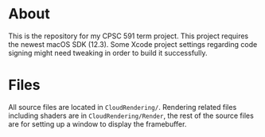 # About
This is the repository for my CPSC 591 term project. This project requires the newest macOS SDK (12.3). Some Xcode project settings regarding code signing
might need tweaking in order to build it successfully.

# Files
All source files are located in `CloudRendering/`. Rendering related files including shaders are in `CloudRendering/Render`, the rest of the source files
are for setting up a window to display the framebuffer.

